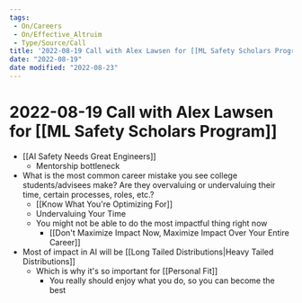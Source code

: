 ```yaml
---
tags:
 - On/Careers
 - On/Effective_Altruim
 - Type/Source/Call 
title: '2022-08-19 Call with Alex Lawsen for [[ML Safety Scholars Program]]'
date: "2022-08-19"
date modified: "2022-08-23"
---
```


# 2022-08-19 Call with Alex Lawsen for [[ML Safety Scholars Program]]
- [[AI Safety Needs Great Engineers]]
	- Mentorship bottleneck
- What is the most common career mistake you see college students/advisees make? Are they overvaluing or undervaluing their time, certain processes, roles, etc.?
	- [[Know What You're Optimizing For]]
	- Undervaluing Your Time
	- You might not be able to do the most impactful thing right now
		- [[Don't Maximize Impact Now, Maximize Impact Over Your Entire Career]]
- Most of impact in AI will be [[Long Tailed Distributions|Heavy Tailed Distributions]]
	- Which is why it's so important for [[Personal Fit]]
		- You really should enjoy what you do, so you can become the best
